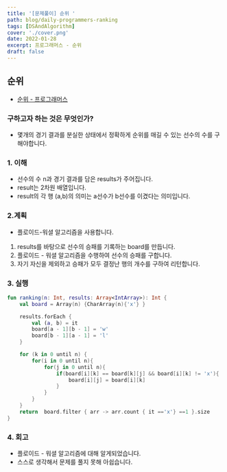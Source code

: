 ```yaml
---
title: '[문제풀이] 순위 '
path: blog/daily-programmers-ranking
tags: [DSAndAlgorithm]
cover: './cover.png'
date: 2022-01-28
excerpt: 프로그래머스 - 순위
draft: false
---
```


## 순위

- [순위 - 프로그래머스](https://programmers.co.kr/learn/courses/30/lessons/49191#qna)

### 구하고자 하는 것은 무엇인가?

- 몇개의 경기 결과를 분실한 상태에서 정확하게 순위를 매길 수 있는 선수의 수를 구해야합니다.

### 1. 이해

- 선수의 수 n과 경기 결과를 담은 results가 주어집니다.
- result는 2차원 배열입니다.
- result의 각 행 (a,b)의 의미는 a선수가 b선수를 이겼다는 의미입니다.

### 2.계획

- 플로이드-워셜 알고리즘을 사용합니다.

1. results를 바탕으로 선수의 승패를 기록하는 board를 만듭니다.
2. 플로이드 - 워셜 알고리즘을 수행하여 선수의 승패를 구합니다.
3. 자기 자신을 제외하고 승패가 모두 결정난 행의 개수를 구하여 리턴합니다.

### 3. 실행

```kotlin
fun ranking(n: Int, results: Array<IntArray>): Int {
    val board = Array(n) {CharArray(n){'x'} }

    results.forEach {
        val (a, b) = it
        board[a - 1][b - 1] = 'w'
        board[b - 1][a - 1] = 'l'
    }

    for (k in 0 until n) {
        for(i in 0 until n){
            for(j in 0 until n){
                if(board[i][k] == board[k][j] && board[i][k] != 'x'){
                    board[i][j] = board[i][k]
                }
            }
        }
    }
    return  board.filter { arr -> arr.count { it =='x'} ==1 }.size
}
```

### 4. 회고

- 플로이드 - 워셜 알고리즘에 대해 알게되었습니다.
- 스스로 생각해서 문제를 풀지 못해 아쉽습니다.
